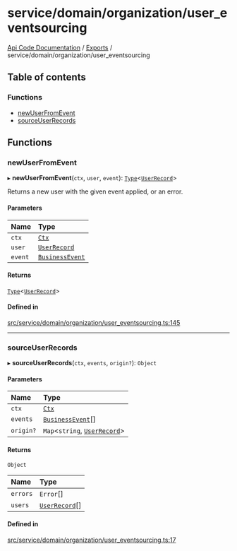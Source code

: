 # service/domain/organization/user\_eventsourcing
 
[Api Code Documentation](../README.md) / [Exports](../modules.md) / service/domain/organization/user\_eventsourcing

## Table of contents

### Functions

- [newUserFromEvent](service_domain_organization_user_eventsourcing.md#newuserfromevent)
- [sourceUserRecords](service_domain_organization_user_eventsourcing.md#sourceuserrecords)

## Functions

### newUserFromEvent

▸ **newUserFromEvent**(`ctx`, `user`, `event`): [`Type`](result.md#type)\<[`UserRecord`](../interfaces/service_domain_organization_user_record.UserRecord.md)\>

Returns a new user with the given event applied, or an error.

#### Parameters

| Name | Type |
| :------ | :------ |
| `ctx` | [`Ctx`](../interfaces/lib_ctx.Ctx.md) |
| `user` | [`UserRecord`](../interfaces/service_domain_organization_user_record.UserRecord.md) |
| `event` | [`BusinessEvent`](service_domain_business_event.md#businessevent) |

#### Returns

[`Type`](result.md#type)\<[`UserRecord`](../interfaces/service_domain_organization_user_record.UserRecord.md)\>

#### Defined in

[src/service/domain/organization/user_eventsourcing.ts:145](https://github.com/openkfw/TruBudget/blob/3b9e793/api/src/service/domain/organization/user_eventsourcing.ts#L145)

___

### sourceUserRecords

▸ **sourceUserRecords**(`ctx`, `events`, `origin?`): `Object`

#### Parameters

| Name | Type |
| :------ | :------ |
| `ctx` | [`Ctx`](../interfaces/lib_ctx.Ctx.md) |
| `events` | [`BusinessEvent`](service_domain_business_event.md#businessevent)[] |
| `origin?` | `Map`\<`string`, [`UserRecord`](../interfaces/service_domain_organization_user_record.UserRecord.md)\> |

#### Returns

`Object`

| Name | Type |
| :------ | :------ |
| `errors` | `Error`[] |
| `users` | [`UserRecord`](../interfaces/service_domain_organization_user_record.UserRecord.md)[] |

#### Defined in

[src/service/domain/organization/user_eventsourcing.ts:17](https://github.com/openkfw/TruBudget/blob/3b9e793/api/src/service/domain/organization/user_eventsourcing.ts#L17)
